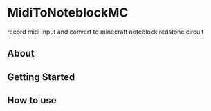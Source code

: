 # MidiToNoteblockMC
record midi input and convert to minecraft noteblock redstone circuit

## About

## Getting Started

## How to use
